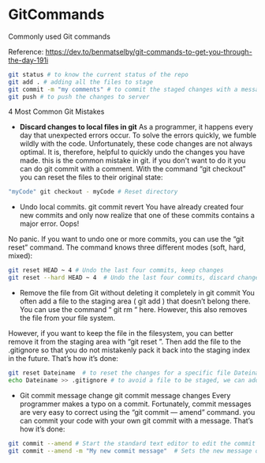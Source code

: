 # GitCommands
Commonly used Git commands

Reference: <https://dev.to/benmatselby/git-commands-to-get-you-through-the-day-191i>


```bash
git status # to know the current status of the repo
git add . # adding all the files to stage
git commit -m "my comments" # to commit the staged changes with a message
git push # to push the changes to server
```

4 Most Common Git Mistakes

* <b>Discard changes to local files in git</b>
As a programmer, it happens every day that unexpected errors occur. To solve the errors quickly, 
we fumble wildly with the code. Unfortunately, these code changes are not always optimal. It is, 
therefore, helpful to quickly undo the changes you have made. this is the common mistake in git.
if you don't want to do it you can do git commit with a comment.
With the command “git checkout” you can reset the files to their original state:

```bash
"myCode" git checkout - myCode # Reset directory 
```

* Undo local commits. git commit revert
You have already created four new commits and only now realize that one of these commits contains a 
major error. Oops!

No panic. If you want to undo one or more commits, you can use the “git reset” command. The command knows three different modes (soft, hard, mixed):

```bash
git reset HEAD ~ 4 # Undo the last four commits, keep changes
git reset --hard HEAD ~ 4  # Undo the last four commits, discard changes 
```

* Remove the file from Git without deleting it completely in git commit
You often add a file to the staging area ( git add ) that doesn’t belong there. 
You can use the command “ git rm “ here. However, this also removes the file from your file system.

However, if you want to keep the file in the filesystem, you can better remove it from the 
staging area with “git reset ”. Then add the file to the .gitignore so that you do not mistakenly 
pack it back into the staging index in the future. That’s how it’s done:

```bash
git reset Dateiname  # to reset the changes for a specific file Dateiname
echo Dateiname >> .gitignore # to avoid a file to be staged, we can add the file Dateiname in gitignore file.
```

* Git commit message change
git commit message changes Every programmer makes a typo on a commit. Fortunately, commit messages are very easy 
to correct using the “git commit — amend” command. you can commit your code with your own git commit with a message.
That’s how it’s done:

```bash
git commit --amend # Start the standard text editor to edit the commit message
git commit --amend -m "My new commit message"  # Sets the new message directly
```
